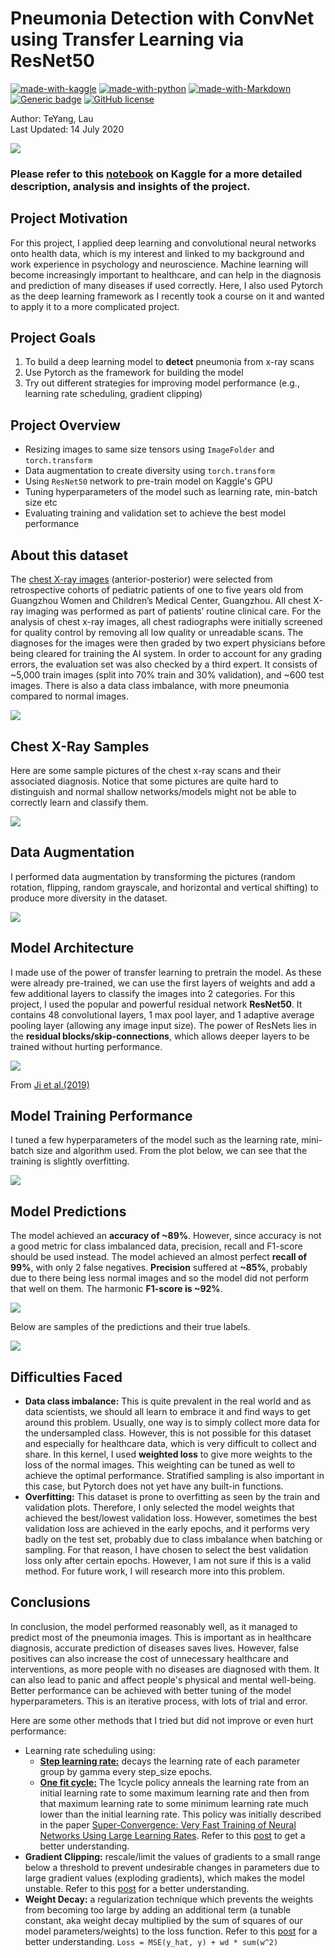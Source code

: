 # Pneumonia Detection with ConvNet using Transfer Learning via ResNet50 

[![made-with-kaggle](https://img.shields.io/badge/Made%20with-Kaggle-lightblue.svg)](https://www.kaggle.com/)
[![made-with-python](https://img.shields.io/badge/Made%20with-Python-blue.svg)](https://www.python.org/)
[![made-with-Markdown](https://img.shields.io/badge/Made%20with-Markdown-1f425f.svg)](http://commonmark.org)
[![Generic badge](https://img.shields.io/badge/STATUS-COMPLETED-<COLOR>.svg)](https://shields.io/)
[![GitHub license](https://img.shields.io/github/license/teyang-lau/Pneumonia_Detection.svg)](https://github.com/teyang-lau/Pneumonia_Detection/blob/master/LICENSE)

Author: TeYang, Lau <br>
Last Updated: 14 July 2020

<img src = './Pictures/pneumonia.jpg'>

### **Please refer to this [notebook](https://www.kaggle.com/teyang/pneumonia-detection-resnets-pytorch?scriptVersionId=38723009) on Kaggle for a more detailed description, analysis and insights of the project.** 



## **Project Motivation** 

For this project, I applied deep learning and convolutional neural networks onto health data, which is my interest and linked to my background and work experience in psychology and neuroscience. Machine learning will become increasingly important to healthcare, and can help in the diagnosis and prediction of many diseases if used correctly. Here, I also used Pytorch as the deep learning framework as I recently took a course on it and wanted to apply it to a more complicated project.



## **Project Goals** 

1. To build a deep learning model to **detect** pneumonia from x-ray scans
2. Use Pytorch as the framework for building the model
3.  Try out different strategies for improving model performance (e.g., learning rate scheduling, gradient clipping)



## **Project Overview** 

* Resizing images to same size tensors using `ImageFolder` and `torch.transform`
* Data augmentation to create diversity using `torch.transform`
* Using `ResNet50` network to pre-train model on Kaggle's GPU
* Tuning hyperparameters of the model such as learning rate, min-batch size etc
* Evaluating training and validation set to achieve the best model performance



## **About this dataset** 

The [chest X-ray images](https://data.mendeley.com/datasets/rscbjbr9sj/2) (anterior-posterior) were selected from retrospective cohorts of pediatric patients of one to five years old from Guangzhou Women and Children’s Medical Center, Guangzhou. All chest X-ray imaging was performed as part of patients’ routine clinical care. For the analysis of chest x-ray images, all chest radiographs were initially screened for quality control by removing all low quality or unreadable scans. The diagnoses for the images were then graded by two expert physicians before being cleared for training the AI system. In order to account for any grading errors, the evaluation set was also checked by a third expert. It consists of ~5,000 train images (split into 70% train and 30% validation), and ~600 test images. There is also a data class imbalance, with more pneumonia compared to normal images.

<img src = './Pictures/data_inbalance.png'>



## Chest X-Ray Samples

Here are some sample pictures of the chest x-ray scans and their associated diagnosis. Notice that some pictures are quite hard to distinguish and normal shallow networks/models might not be able to correctly learn and classify them.

<img src = './Pictures/train_samples.png'>



## **Data Augmentation** 

I performed data augmentation by transforming the pictures (random rotation, flipping, random grayscale, and horizontal and vertical shifting) to produce more diversity in the dataset. 

<img src = './Pictures/train_grid.png'>



## **Model Architecture** 

I made use of the power of transfer learning to pretrain the model. As these were already pre-trained, we can use the first layers of weights and add a few additional layers to classify the images into 2 categories. For this project, I used the popular and powerful residual network **ResNet50**. It contains 48 convolutional layers, 1 max pool layer, and 1 adaptive average pooling layer (allowing any image input size). The power of ResNets lies in the **residual blocks/skip-connections**, which allows deeper layers to be trained without hurting performance.

<img src = './Pictures/resnet50_architecture.png'>

From [Ji et al.(2019)](https://www.researchgate.net/publication/331364877_Optimized_Deep_Convolutional_Neural_Networks_for_Identification_of_Macular_Diseases_from_Optical_Coherence_Tomography_Images)



## **Model Training Performance** 

I tuned a few hyperparameters of the model such as the learning rate, mini-batch size and algorithm used. From the plot below, we can see that the training is slightly overfitting.

<img src = './Pictures/train_val_plot.png'>



## **Model Predictions** 

The model achieved an **accuracy of ~89%**. However, since accuracy is not a good metric for class imbalanced data, precision, recall and F1-score should be used instead. The model achieved an almost perfect **recall of 99%**, with only 2 false negatives. **Precision** suffered at **~85%**, probably due to there being less normal images and so the model did not perform that well on them. The harmonic **F1-score is ~92%**. 

<img src = './Pictures/confusion_matrix.png'>



Below are samples of the predictions and their true labels. 



<img src = './Pictures/predictions_labels.png'>



## **Difficulties Faced** 

* **Data class imbalance:** This is quite prevalent in the real world and as data scientists, we should all learn to embrace it and find ways to get around this problem. Usually, one way is to simply collect more data for the undersampled class. However, this is not possible for this dataset and especially for healthcare data, which is very difficult to collect and share. In this kernel, I used **weighted loss** to give more weights to the loss of the normal images. This weighting can be tuned as well to achieve the optimal performance. Stratified sampling is also important in this case, but Pytorch does not yet have any built-in functions.
* **Overfitting:** This dataset is prone to overfitting as seen by the train and validation plots. Therefore, I only selected the model weights that achieved the best/lowest validation loss. However, sometimes the best validation loss are achieved in the early epochs, and it performs very badly on the test set, probably due to class imbalance when batching or sampling. For that reason, I have chosen to select the best validation loss only after certain epochs. However, I am not sure if this is a valid method. For future work, I will research more into this problem.



## **Conclusions** 

In conclusion, the model performed reasonably well, as it managed to predict most of the pneumonia images. This is important as in healthcare diagnosis, accurate prediction of diseases saves lives. However, false positives can also increase the cost of unnecessary healthcare and interventions, as more people with no diseases are diagnosed with them. It can also lead to panic and affect people's physical and mental well-being. Better performance can be achieved with better tuning of the model hyperparameters. This is an iterative process, with lots of trial and error.

Here are some other methods that I tried but did not improve or even hurt performance:

- Learning rate scheduling using:
  - [**Step learning rate:**](https://pytorch.org/docs/stable/_modules/torch/optim/lr_scheduler.html#StepLR) decays the learning rate of each parameter group by gamma every step_size epochs.
  - [**One fit cycle:**](https://pytorch.org/docs/stable/_modules/torch/optim/lr_scheduler.html#OneCycleLR) The 1cycle policy anneals the learning rate from an initial learning rate to some maximum learning rate and then from that maximum learning rate to some minimum learning rate much lower than the initial learning rate. This policy was initially described in the paper [Super-Convergence: Very Fast Training of Neural Networks Using Large Learning Rates](https://arxiv.org/abs/1708.07120). Refer to this [post](https://sgugger.github.io/the-1cycle-policy.html) to get a better understanding.
- **Gradient Clipping:** rescale/limit the values of gradients to a small range below a threshold to prevent undesirable changes in parameters due to large gradient values (exploding gradients), which makes the model unstable. Refer to this [post](https://towardsdatascience.com/what-is-gradient-clipping-b8e815cdfb48) for a better understanding.
- **Weight Decay:** a regularization technique which prevents the weights from becoming too large by adding an additional term (a tunable constant, aka weight decay multiplied by the sum of squares of our model parameters/weights) to the loss function. Refer to this [post](https://towardsdatascience.com/this-thing-called-weight-decay-a7cd4bcfccab) for a better understanding. `Loss = MSE(y_hat, y) + wd * sum(w^2)`

